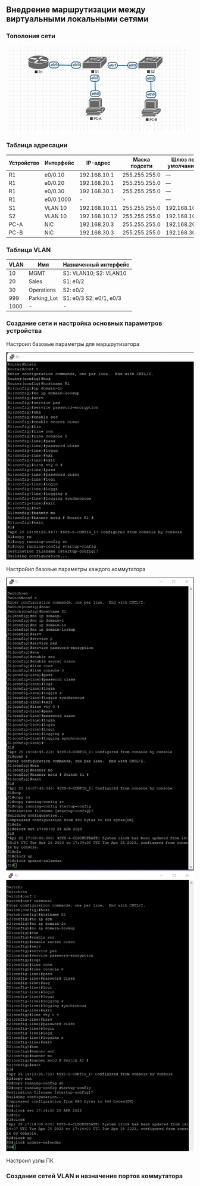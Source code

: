 
## Внедрение маршрутизации между виртуальными локальными сетями

### Тополония сети
![](https://github.com/permakov/otus/blob/main/lab6/Topology.jpg)

### Таблица адресации

Устройство |	Интерфейс |	IP-адрес |	Маска подсети |	Шлюз по умолчанию  
---------- | ---------- | -------- | -------------- | -----------------
R1 |	e0/0.10 |	192.168.10.1 |	255.255.255.0 |	—  
R1 |	e0/0.20 |	192.168.20.1 |	255.255.255.0 |	—  
R1 |	e0/0.30 |	192.168.30.1 |	255.255.255.0 |	—  
R1 |	e0/0.1000 |	- |	- |	—  
S1 |	VLAN 10 |	192.168.10.11 |	255.255.255.0 |	192.168.10.1  
S2 |	VLAN 10 |	192.168.10.12 |	255.255.255.0 |	192.168.10.1  
PC-A |	NIC |	192.168.20.3 |	255.255.255.0 |	192.168.20.1  
PC-B |	NIC |	192.168.30.3 |	255.255.255.0 |	192.168.30.1  

### Таблица VLAN

VLAN |	Имя |	Назначенный интерфейс   
---------- | ---------- | --------
10  | MGMT | S1: VLAN10; S2: VLAN10    
20 | Sales |S1: e0/2
30 | Operations |S2: e0/2
999 | Parking_Lot | S1: e0/3 S2: e0/1, e0/3
1000 |  - | -  



### Создание сети и настройка основных параметров устройства  
Настроил базовые параметры для маршрутизатора    

![](https://github.com/permakov/otus/blob/main/lab6/R1_conf.jpg)    

Настройил базовые параметры каждого коммутатора  

![](https://github.com/permakov/otus/blob/main/lab6/S1_conf.jpg)  
![](https://github.com/permakov/otus/blob/main/lab6/S2_conf.jpg)  

Настроил узлы ПК  

###  Создание сетей VLAN и назначение портов коммутатора

![]()

